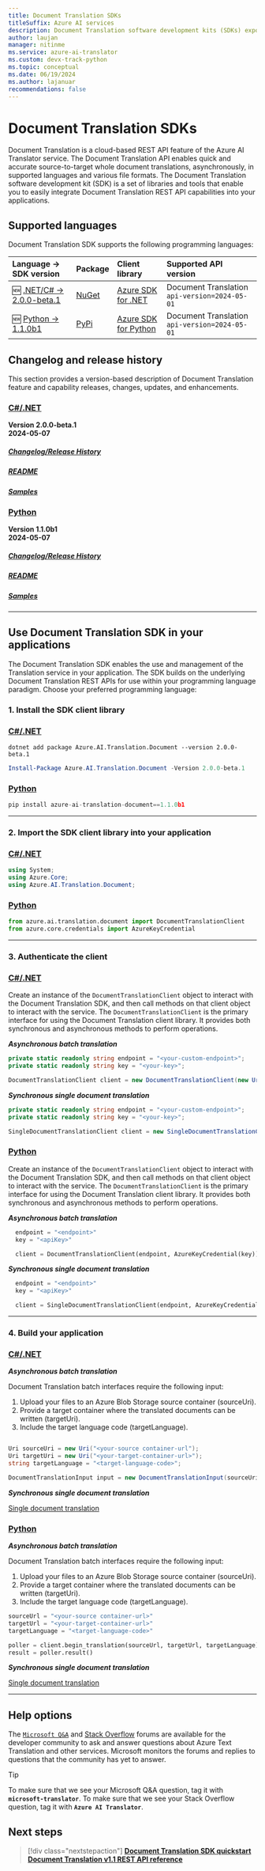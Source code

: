 ```yaml
---
title: Document Translation SDKs
titleSuffix: Azure AI services
description: Document Translation software development kits (SDKs) expose Document Translation features and capabilities, using C#, Java, JavaScript, and Python programming language.
author: laujan
manager: nitinme
ms.service: azure-ai-translator
ms.custom: devx-track-python
ms.topic: conceptual
ms.date: 06/19/2024
ms.author: lajanuar
recommendations: false
---
```


<!-- markdownlint-disable MD024 -->
<!-- markdownlint-disable MD036 -->
<!-- markdownlint-disable MD001 -->
<!-- markdownlint-disable MD051 -->

# Document Translation SDKs

Document Translation is a cloud-based REST API feature of the Azure AI Translator service. The Document Translation API enables quick and accurate source-to-target whole document translations, asynchronously, in supported languages and various file formats. The Document Translation software development kit (SDK) is a set of libraries and tools that enable you to easily integrate Document Translation REST API capabilities into your applications.

## Supported languages

Document Translation SDK supports the following programming languages:

| Language → SDK version | Package|Client library| Supported API version|
|:----------------------|:----------|:----------|:-------------|
|🆕 [.NET/C# → 2.0.0-beta.1](https://azuresdkdocs.blob.core.windows.net/$web/dotnet/Azure.AI.Translation.Document/2.0.0-beta.1/index.html)| [NuGet](https://www.nuget.org/packages/Azure.AI.Translation.Document/2.0.0-beta.1) | [Azure SDK for .NET](/dotnet/api/overview/azure/ai.translation.document-readme?branch=main&view=azure-dotnet-preview&preserve-view=true) | Document Translation `api-version=2024-05-01`|
|🆕 [Python → 1.1.0b1](https://azuresdkdocs.blob.core.windows.net/$web/python/azure-ai-translation-document/1.1.0b1/index.html)|[PyPi](https://pypi.org/project/azure-ai-translation-document/1.1.0b1/)|[Azure SDK for Python](/python/api/overview/azure/ai-translation-document-readme?view=azure-python-preview&preserve-view=true)|Document Translation `api-version=2024-05-01`|

## Changelog and release history

This section provides a version-based description of Document Translation feature and capability releases, changes, updates, and enhancements.

### [C#/.NET](#tab/csharp)

**Version 2.0.0-beta.1** </br>
**2024-05-07**

##### [**Changelog/Release History**](https://github.com/Azure/azure-sdk-for-net/blob/main/sdk/translation/Azure.AI.Translation.Document/CHANGELOG.md#200-beta1-2024-05-07)

##### [README](https://github.com/Azure/azure-sdk-for-net/blob/main/sdk/translation/Azure.AI.Translation.Document/README.md)

##### [Samples](https://github.com/Azure/azure-sdk-for-net/tree/main/sdk/translation/Azure.AI.Translation.Document/samples)

### [Python](#tab/python)

**Version 1.1.0b1** </br>
**2024-05-07**

##### [**Changelog/Release History**](https://github.com/Azure/azure-sdk-for-python/blob/azure-ai-translation-document_1.1.0b1/sdk/translation/azure-ai-translation-document/CHANGELOG.md)

##### [README](https://github.com/Azure/azure-sdk-for-python/blob/azure-ai-translation-document_1.1.0b1/sdk/translation/azure-ai-translation-document/samples/README.md)

##### [Samples](https://github.com/Azure/azure-sdk-for-python/tree/azure-ai-translation-document_1.1.0b1/sdk/translation/azure-ai-translation-document/samples)

---

## Use Document Translation SDK in your applications

The Document Translation SDK enables the use and management of the Translation service in your application. The SDK builds on the underlying Document Translation REST APIs for use within your programming language paradigm. Choose your preferred programming language:

### 1. Install the SDK client library

### [C#/.NET](#tab/csharp)

```dotnetcli
dotnet add package Azure.AI.Translation.Document --version 2.0.0-beta.1
```

```powershell
Install-Package Azure.AI.Translation.Document -Version 2.0.0-beta.1
```

### [Python](#tab/python)

```python
pip install azure-ai-translation-document==1.1.0b1
```

---

### 2. Import the SDK client library into your application

### [C#/.NET](#tab/csharp)

```csharp
using System;
using Azure.Core;
using Azure.AI.Translation.Document;
```

### [Python](#tab/python)

```python
from azure.ai.translation.document import DocumentTranslationClient
from azure.core.credentials import AzureKeyCredential
```

---

### 3. Authenticate the client

### [C#/.NET](#tab/csharp)

Create an instance of the `DocumentTranslationClient` object to interact with the Document Translation SDK, and then call methods on that client object to interact with the service. The `DocumentTranslationClient` is the primary interface for using the Document Translation client library. It provides both synchronous and asynchronous methods to perform operations.

***Asynchronous batch translation***

```csharp
private static readonly string endpoint = "<your-custom-endpoint>";
private static readonly string key = "<your-key>";

DocumentTranslationClient client = new DocumentTranslationClient(new Uri(endpoint), new AzureKeyCredential(key));

```

***Synchronous single document translation***

```csharp
private static readonly string endpoint = "<your-custom-endpoint>";
private static readonly string key = "<your-key>";

SingleDocumentTranslationClient client = new SingleDocumentTranslationClient(new Uri(endpoint), new AzureKeyCredential(apiKey));

```

### [Python](#tab/python)

Create an instance of the `DocumentTranslationClient` object to interact with the Document Translation SDK, and then call methods on that client object to interact with the service. The `DocumentTranslationClient` is the primary interface for using the Document Translation client library. It provides both synchronous and asynchronous methods to perform operations.

***Asynchronous batch translation***

```python
  endpoint = "<endpoint>"
  key = "<apiKey>"

  client = DocumentTranslationClient(endpoint, AzureKeyCredential(key))

```

***Synchronous single document translation***

```python
  endpoint = "<endpoint>"
  key = "<apiKey>"

  client = SingleDocumentTranslationClient(endpoint, AzureKeyCredential(key))

```

---

### 4. Build your application

### [C#/.NET](#tab/csharp)

***Asynchronous batch translation***

Document Translation batch interfaces require the following input:

1. Upload your files to an Azure Blob Storage source container (sourceUri).
1. Provide a target container where the translated documents can be written (targetUri).
1. Include the target language code (targetLanguage).

```csharp

Uri sourceUri = new Uri("<your-source container-url");
Uri targetUri = new Uri("<your-target-container-url>");
string targetLanguage = "<target-language-code>";

DocumentTranslationInput input = new DocumentTranslationInput(sourceUri, targetUri, targetLanguage)
```

***Synchronous single document translation***

[Single document translation](https://github.com/Azure/azure-sdk-for-net/blob/main/sdk/translation/Azure.AI.Translation.Document/samples/Sample5_SynchronousTranslation.md)

### [Python](#tab/python)

***Asynchronous batch translation***

Document Translation batch interfaces require the following input:

1. Upload your files to an Azure Blob Storage source container (sourceUri).
1. Provide a target container where the translated documents can be written (targetUri).
1. Include the target language code (targetLanguage).

```python
sourceUrl = "<your-source container-url>"
targetUrl = "<your-target-container-url>"
targetLanguage = "<target-language-code>"

poller = client.begin_translation(sourceUrl, targetUrl, targetLanguage)
result = poller.result()

```

***Synchronous single document translation***

[Single document translation](https://github.com/Azure/azure-sdk-for-python/blob/azure-ai-translation-document_1.1.0b1/sdk/translation/azure-ai-translation-document/samples/sample_single_document_translation.py)

---

## Help options

The [`Microsoft Q&A`](/answers/tags/132/azure-translator) and [Stack Overflow](https://stackoverflow.com/questions/tagged/microsoft-translator) forums are available for the developer community to ask and answer questions about Azure Text Translation and other services. Microsoft monitors the forums and replies to questions that the community has yet to answer.

> [!TIP]
> To make sure that we see your Microsoft Q&A question, tag it with **`microsoft-translator`**.
> To make sure that we see your Stack Overflow question, tag it with **`Azure AI Translator`**.
>

## Next steps

>[!div class="nextstepaction"]
> [**Document Translation SDK quickstart**](quickstarts/client-library-sdks.md) [**Document Translation v1.1 REST API reference**](reference/rest-api-guide.md)
